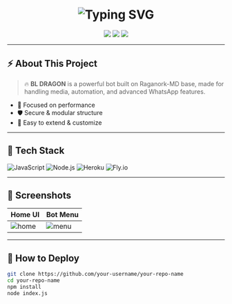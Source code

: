 <h1 align="center">
  <img src="https://readme-typing-svg.demolab.com?font=Fira+Code&duration=2500&pause=1000&color=F75C7E&center=true&vCenter=true&width=435&lines=Welcome+to+My+Repo!+👋;Powered+by+BL+DRAGON+🔥;Open+Source+Love+❤️" alt="Typing SVG" />
</h1>

<p align="center">
  <img src="https://img.shields.io/badge/Made%20With-Love-red?style=for-the-badge">
  <img src="https://img.shields.io/github/followers/your-username?style=social">
  <img src="https://img.shields.io/github/stars/your-username/your-repo-name?style=social">
</p>

---

## ⚡ About This Project

> 🔥 **BL DRAGON** is a powerful bot built on Raganork-MD base, made for handling media, automation, and advanced WhatsApp features.

- 🎯 Focused on performance
- 🛡️ Secure & modular structure
- 🤖 Easy to extend & customize

---

## 🧰 Tech Stack

![JavaScript](https://img.shields.io/badge/JavaScript-F7DF1E?style=flat-square&logo=javascript&logoColor=black)
![Node.js](https://img.shields.io/badge/Node.js-339933?style=flat-square&logo=nodedotjs&logoColor=white)
![Heroku](https://img.shields.io/badge/Heroku-430098?style=flat-square&logo=heroku&logoColor=white)
![Fly.io](https://img.shields.io/badge/Fly.io-000000?style=flat-square&logo=flydotio)

---

## 📸 Screenshots

| Home UI | Bot Menu |
|--------|----------|
| ![home](https://i.imgur.com/ChIm4kz.jpeg) | ![menu](https://i.imgur.com/C4VvVDv.jpeg) |

---

## 🚀 How to Deploy

```bash
git clone https://github.com/your-username/your-repo-name
cd your-repo-name
npm install
node index.js
